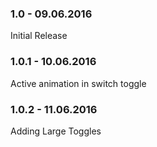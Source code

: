 ### 1.0 - 09.06.2016
Initial Release

### 1.0.1 - 10.06.2016
Active animation in switch toggle

### 1.0.2 - 11.06.2016
Adding Large Toggles

